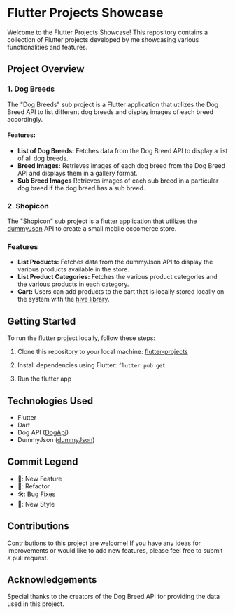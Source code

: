 # Flutter Projects Showcase

Welcome to the Flutter Projects Showcase! This repository contains a collection of Flutter projects developed by me showcasing various functionalities and features.

## Project Overview

### 1. Dog Breeds

The "Dog Breeds" sub project is a Flutter application that utilizes the Dog Breed API to list different dog breeds and display images of each breed accordingly.

#### Features:

- **List of Dog Breeds:** Fetches data from the Dog Breed API to display a list of all dog breeds.
- **Breed Images:** Retrieves images of each dog breed from the Dog Breed API and displays them in a gallery format.
- **Sub Breed Images** Retrieves images of each sub breed in a particular dog breed if the dog breed has a sub breed.

### 2. Shopicon

The "Shopicon" sub project is a flutter application that utilizes the [dummyJson](https://dummyjson.com/docs/products) API to create a small mobile eccomerce store.

### Features

- **List Products:** Fetches data from the dummyJson API to display the various products available in the store.
- **List Product Categories:** Fetches the various product categories and the various products in each category.
- **Cart:** Users can add products to the cart that is locally stored locally on the system with the [hive library](https://pub.dev/packages/hive).

## Getting Started

To run the flutter project locally, follow these steps:

1. Clone this repository to your local machine:
   [flutter-projects](https://github.com/Ebenezeroffei/flutter-projects)
2. Install dependencies using Flutter:
   `flutter pub get`

3. Run the flutter app

## Technologies Used

- Flutter
- Dart
- Dog API ([DogApi](https://dog.ceo/dog-api/))
- DummyJson ([dummyJson](https://dummyjson.com/docs/products))

## Commit Legend

- 🏴: New Feature
- 🚩: Refactor
- 🛠️: Bug Fixes
- 🎨: New Style

## Contributions

Contributions to this project are welcome! If you have any ideas for improvements or would like to add new features, please feel free to submit a pull request.

## Acknowledgements

Special thanks to the creators of the Dog Breed API for providing the data used in this project.
